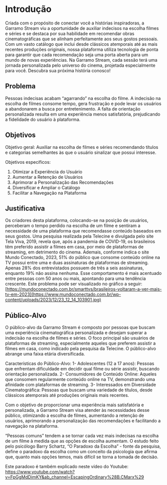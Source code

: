 # Introdução

Criada com o propósito de conectar você a histórias inspiradoras, a Garramo Stream viu a oportunidade de auxiliar indecisos na escolha filmes e séries e se destaca por sua habilidade em recomendar obras cinematográficas que se alinham perfeitamente aos seus gostos pessoais. 
Com um vasto catálogo que inclui desde clássicos atemporais até as mais recentes produções originais, nossa plataforma utiliza tecnologia de ponta para garantir que cada recomendação seja uma porta aberta para um mundo de novas experiências. 
Na Garramo Stream, cada sessão terá uma jornada personalizada pelo universo do cinema, projetada especialmente para você. 
Descubra sua próxima história conosco!

## Problema
Pessoas indecisas acabam “agarrando” na escolha do filme. A indecisão na escolha de filmes consome tempo, gera frustração e pode levar os usuários a abandonarem a busca por entretenimento. A falta de orientação personalizada resulta em uma experiência menos satisfatória, prejudicando a fidelidade do usuário à plataforma.

## Objetivos

Objetivo geral: 
Auxiliar na escolha de filmes e séries recomendando títulos e categorias semelhantes às que o usuário sinalizar que possui interesse. 

Objetivos específicos: 
1. Otimizar a Experiência do Usuário
2. Aumentar a Retenção de Usuários
3. Aprimorar a Personalização das Recomendações
4. Diversificar e Ampliar o Catálogo
5. Facilitar a Navegação na Plataforma

## Justificativa

Os criadores desta plataforma, colocando-se na posição de usuários, perceberam o tempo perdido na escolha de um filme e sentiram a necessidade de uma plataforma que recomendasse conteúdo baseados em seus gostos. 
Uma pesquisa realizada pela Telecine e divulgada pelo site Tela Viva, 2019, revela que, após a pandemia de COVID-19, os brasileiros têm preferido assistir a filmes em casa, por meio de plataformas de streaming, em detrimento do cinema. 
Ademais, conforme indica o site Mundo Conectado, 2023, 51% do público que consome conteúdo online na TV possui entre uma e duas assinaturas de plataformas de streaming. Apenas 28% dos entrevistados possuem de três a seis assinaturas, enquanto 19% não assina nenhuma. Esse comportamento é mais acentuado entre pessoas com 50 anos ou mais, apontando para uma tendência crescente.
Este problema pode ser visualizado no gráfico a seguir: 
<a> [https://mundoconectado.com.br/smarttvs/brasileiros-voltaram-a-ver-mais-tv-em-2023](https://www.mundoconectado.com.br/wp-content/uploads/2023/12/23_12_14_103901.jpg) </a>


## Público-Alvo

O público-alvo da Garramo Stream é composto por pessoas que buscam uma experiência cinematográfica personalizada e desejam superar a indecisão na escolha de filmes e séries. O foco principal são usuários de plataformas de streaming, especialmente aqueles que 
preferem assistir a filmes em casa, como indicado pela pesquisa da Telecine. O público-alvo 
abrange uma faixa etária diversificada. 

Características do Público-Alvo:
1- Adolescentes (12 a 17 anos): Pessoas que enfrentam dificuldade em decidir qual filme ou série assistir, buscando orientação personalizada.
2- Consumidores de Conteúdo Online: Aqueles que consomem regularmente conteúdo online na TV, demonstrando uma afinidade com plataformas de streaming.
3- Interessados em Diversidade Cinematográfica: Pessoas que buscam uma variedade de títulos, desde clássicos atemporais até produções originais mais recentes.

Com o objetivo de proporcionar uma experiência mais satisfatória e personalizada, a Garramo Stream visa atender às necessidades desse público, otimizando a escolha de filmes, aumentando a retenção de usuários, aprimorando a personalização das recomendações e 
facilitando a navegação na plataforma.

“Pessoas comuns” tendem a se tornar cada vez mais indecisas na escolha de um filme à medida que as opções de escolha aumentam. O estudo feito pelo psicólogo Barry Schartz, “O Paradoxo da Escolha” - fonte da pesquisa, define o paradoxo da escolha como um conceito da psicologia que afirma que, quanto mais opções temos, mais difícil se torna a tomada de decisão.

Este paradoxo é também explicado neste vídeo do Youtube: 
<a> https://www.youtube.com/watch?v=FpGgMdDimKY&ab_channel=EscapingOrdinary%28B.CMarx%29 </a>




